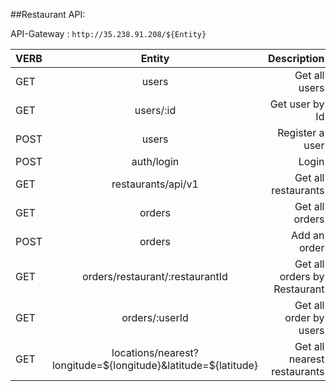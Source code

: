 ##Restaurant API:

API-Gateway : `http://35.238.91.208/${Entity}`

VERB | Entity                                                        | Description   |
:----|:-------------------------------------------------------------:|-------------:| 
GET  | users                                                         | Get all users 
GET  | users/:id                                                     | Get user by Id  
POST | users                                                         | Register a user  
POST | auth/login                                                    | Login |
GET  | restaurants/api/v1                                            | Get all restaurants |
GET  | orders                                                        | Get all orders
POST | orders                                                        | Add an order  
GET  | orders/restaurant/:restaurantId                               | Get all orders by Restaurant
GET  | orders/:userId                                                | Get all order by users
GET  | locations/nearest?longitude=${longitude}&latitude=${latitude} | Get all nearest restaurants
